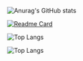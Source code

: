 <!--
**ManhCuongMVC/ManhCuongMVC** is a ✨ _special_ ✨ repository because its `README.md` (this file) appears on your GitHub profile.

Here are some ideas to get you started:

- 🔭 I’m currently working on ...
- 🌱 I’m currently learning ...
- 👯 I’m looking to collaborate on ...
- 🤔 I’m looking for help with ...
- 💬 Ask me about ...
- 📫 How to reach me: ...
- 😄 Pronouns: ...
- ⚡ Fun fact: ...
-->

![Anurag's GitHub stats](https://github-readme-stats.vercel.app/api?username=ManhCuongMVC&show_icons=true&theme=buefy&rank_icon=github)

[![Readme Card](https://github-readme-stats.vercel.app/api/pin/?username=ManhCuongMVC&repo=ApolloServer-Prisma-Supabase&theme=buefy)](https://github.com/ManhCuongMVC/ApolloServer-Prisma-Supabase)

![Top Langs](https://github-readme-stats.vercel.app/api/top-langs/?username=ManhCuongMVC&layout=compact&theme=buefy)

![Top Langs](https://github-readme-stats.vercel.app/api/top-langs/?username=ManhCuongMVC&layout=donut&theme=buefy)
